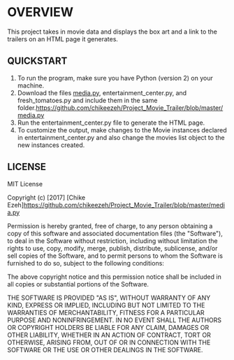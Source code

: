 # **OVERVIEW**

This project takes in movie data and displays the box art and a link to the trailers on an HTML page it generates. 

## **QUICKSTART**

1. To run the program, make sure you have Python (version 2) on your machine.
2. Download the files [media.py](), entertainment_center.py, and fresh_tomatoes.py and include them in the same folder.https://github.com/chikeezeh/Project_Movie_Trailer/blob/master/media.py
3. Run the entertainment_center.py file to generate the HTML page.
4. To customize the output, make changes to the Movie instances declared in entertainment_center.py and also change the movies list object to the new instances created.

## **LICENSE**
MIT License

Copyright (c) [2017] [Chike Ezeh]https://github.com/chikeezeh/Project_Movie_Trailer/blob/master/media.py

Permission is hereby granted, free of charge, to any person obtaining a copy
of this software and associated documentation files (the "Software"), to deal
in the Software without restriction, including without limitation the rights
to use, copy, modify, merge, publish, distribute, sublicense, and/or sell
copies of the Software, and to permit persons to whom the Software is
furnished to do so, subject to the following conditions:

The above copyright notice and this permission notice shall be included in all
copies or substantial portions of the Software.

THE SOFTWARE IS PROVIDED "AS IS", WITHOUT WARRANTY OF ANY KIND, EXPRESS OR
IMPLIED, INCLUDING BUT NOT LIMITED TO THE WARRANTIES OF MERCHANTABILITY,
FITNESS FOR A PARTICULAR PURPOSE AND NONINFRINGEMENT. IN NO EVENT SHALL THE
AUTHORS OR COPYRIGHT HOLDERS BE LIABLE FOR ANY CLAIM, DAMAGES OR OTHER
LIABILITY, WHETHER IN AN ACTION OF CONTRACT, TORT OR OTHERWISE, ARISING FROM,
OUT OF OR IN CONNECTION WITH THE SOFTWARE OR THE USE OR OTHER DEALINGS IN THE
SOFTWARE.
